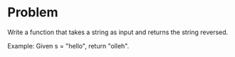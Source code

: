 Problem===Write a function that takes a string as input and returns the string reversed.Example:Given s = "hello", return "olleh".